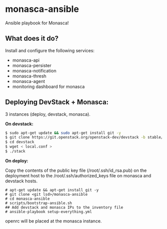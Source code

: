 monasca-ansible
===============

Ansible playbook for Monasca!

## What does it do?

Install and configure the following services:

* monasca-api
* monasca-persister
* monasca-notification
* monasca-thresh
* monasca-agent
* monitoring dashboard for monasca

## Deploying DevStack + Monasca:

3 instances (deploy, devstack, monasca).

**On devstack:**

```bash
$ sudo apt-get update && sudo apt-get install git -y
$ git clone https://git.openstack.org/openstack-dev/devstack -b stable/mitaka
$ cd devstack
$ wget < local.conf >
$ ./stack
```

**On deploy:**

Copy the contents of the public key file (/root/.ssh/id_rsa.pub) on the deployment host to the /root/.ssh/authorized_keys file on 
monasca and devstack hosts.


```
# apt-get update && apt-get install git -y
# git clone <git lsd>/monasca-ansible
# cd monasca-ansible
# scripts/bootstrap-ansible.sh
## Add devstack and monasca IPs to the inventory file
# ansible-playbook setup-everything.yml
```
openrc will be placed at the monasca instance.

